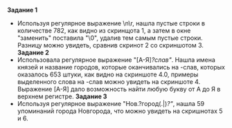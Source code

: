 **Задание 1**
* Используя регулярное выражение \n\r, нашла пустые строки в количестве 782, как видно из скринщота 1, а затем в окне "заменить" поставила "\0", удалив тем самым пустые строки. Разницу можно увидеть, сравнив скринот 2 со скриншотом 3.
**Задание 2**
* Использовала регулярное выражение "[А-Я]*?слав"*. Нашла имена князей и название городов, которые оканчивались на -слав, которых оказалось 653 штуки, как видно на скриншоте 4.0, примеры выделенного слова на -слав можно увидеть на скриншоте 4. Выражение [А-Я] дало возможность найти любую букву от А до Я в верхнем регистре.
**Задание 3**
* Используя регулярное выражение "Нов.?город(.|)*?"*, нашла 59 упоминаний города Новгорода, что можно увидеть на скришнотах 5 и 6.
